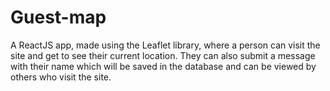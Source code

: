 # Guest-map
A ReactJS app, made using the Leaflet library, where a person can visit the site and get to see their current location. They can also submit a message with their name which will be saved in the database and can be viewed by others who visit the site. 
